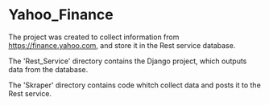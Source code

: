# Yahoo_Finance

The project was created to collect information from https://finance.yahoo.com, and store it in the Rest service database.

The 'Rest_Service' directory contains the Django project, which outputs data from the database.

The 'Skraper' directory contains code whitch collect data and posts it to the Rest service.
